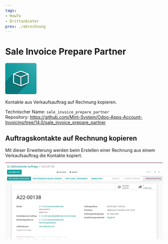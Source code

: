 ```yaml
---
tags:
- HowTo
- Drittanbieter
prev: ./abrechnung
---
```

# Sale Invoice Prepare Partner

![icon_oms_box](assets/icon_oms_box.png)

Kontakte aus Verkaufsauftrag auf Rechnung kopieren.

Technischer Name: `sale_invoice_prepare_partner`\
Repository: <https://github.com/Mint-System/Odoo-Apps-Account-Invoicing/tree/14.0/sale_invoice_prepare_partner>

## Auftragskontakte auf Rechnung kopieren

Mit dieser Erweiterung werden beim Erstellen einer Rechnung aus einem Verkaufsauftrag die Kontakte kopiert.

![Sale Invoice Prepare Partner](assets/Sale%20Invoice%20Prepare%20Partner.gif)